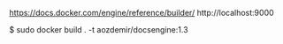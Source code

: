 https://docs.docker.com/engine/reference/builder/
http://localhost:9000

$ sudo docker build . -t aozdemir/docsengine:1.3
